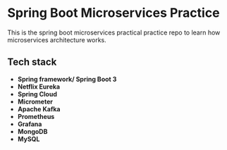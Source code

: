 # Spring Boot Microservices Practice

This is the spring boot microservices practical practice repo to learn how microservices architecture works.

## Tech stack

- **Spring framework/ Spring Boot 3**
- **Netflix Eureka**
- **Spring Cloud**
- **Micrometer**
- **Apache Kafka**
- **Prometheus**
- **Grafana**
- **MongoDB**
- **MySQL**
